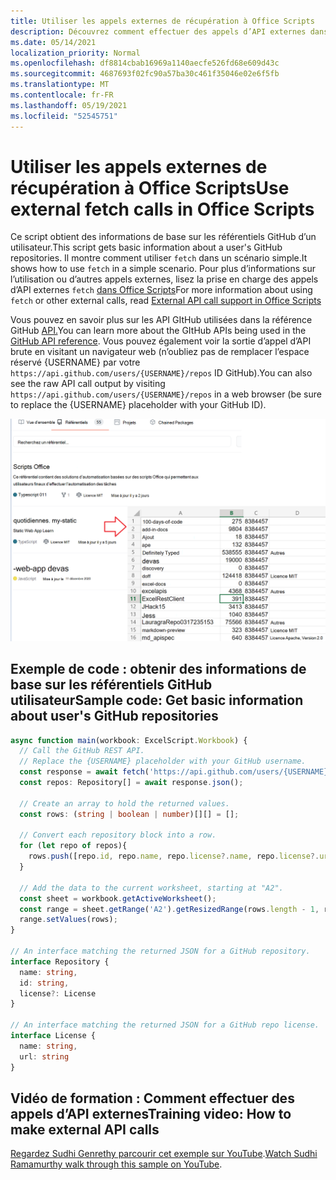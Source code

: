 ```yaml
---
title: Utiliser les appels externes de récupération à Office Scripts
description: Découvrez comment effectuer des appels d’API externes dans Office scripts.
ms.date: 05/14/2021
localization_priority: Normal
ms.openlocfilehash: df8814cbab16969a1140aecfe526fd68e609d43c
ms.sourcegitcommit: 4687693f02fc90a57ba30c461f35046e02e6f5fb
ms.translationtype: MT
ms.contentlocale: fr-FR
ms.lasthandoff: 05/19/2021
ms.locfileid: "52545751"
---
```

# <a name="use-external-fetch-calls-in-office-scripts"></a><span data-ttu-id="b8005-103">Utiliser les appels externes de récupération à Office Scripts</span><span class="sxs-lookup"><span data-stu-id="b8005-103">Use external fetch calls in Office Scripts</span></span>

<span data-ttu-id="b8005-104">Ce script obtient des informations de base sur les référentiels GitHub d’un utilisateur.</span><span class="sxs-lookup"><span data-stu-id="b8005-104">This script gets basic information about a user's GitHub repositories.</span></span> <span data-ttu-id="b8005-105">Il montre comment utiliser `fetch` dans un scénario simple.</span><span class="sxs-lookup"><span data-stu-id="b8005-105">It shows how to use `fetch` in a simple scenario.</span></span> <span data-ttu-id="b8005-106">Pour plus d’informations sur l’utilisation ou d’autres appels externes, lisez la prise en charge des appels d’API externes `fetch` [dans Office Scripts](../../develop/external-calls.md)</span><span class="sxs-lookup"><span data-stu-id="b8005-106">For more information about using `fetch` or other external calls, read [External API call support in Office Scripts](../../develop/external-calls.md)</span></span>

<span data-ttu-id="b8005-107">Vous pouvez en savoir plus sur les API GItHub utilisées dans la référence GitHub [API.](https://docs.github.com/rest/reference/repos#list-repositories-for-a-user)</span><span class="sxs-lookup"><span data-stu-id="b8005-107">You can learn more about the GItHub APIs being used in the [GitHub API reference](https://docs.github.com/rest/reference/repos#list-repositories-for-a-user).</span></span> <span data-ttu-id="b8005-108">Vous pouvez également voir la sortie d’appel d’API brute en visitant un navigateur web (n’oubliez pas de remplacer l’espace réservé {USERNAME} par votre `https://api.github.com/users/{USERNAME}/repos` ID GitHub).</span><span class="sxs-lookup"><span data-stu-id="b8005-108">You can also see the raw API call output by visiting `https://api.github.com/users/{USERNAME}/repos` in a web browser (be sure to replace the {USERNAME} placeholder with your GitHub ID).</span></span>

![Obtenir un exemple d’informations sur les référentiels](../../images/git.png)

## <a name="sample-code-get-basic-information-about-users-github-repositories"></a><span data-ttu-id="b8005-110">Exemple de code : obtenir des informations de base sur les référentiels GitHub utilisateur</span><span class="sxs-lookup"><span data-stu-id="b8005-110">Sample code: Get basic information about user's GitHub repositories</span></span>

```TypeScript
async function main(workbook: ExcelScript.Workbook) {
  // Call the GitHub REST API.
  // Replace the {USERNAME} placeholder with your GitHub username.
  const response = await fetch('https://api.github.com/users/{USERNAME}/repos');
  const repos: Repository[] = await response.json();
  
  // Create an array to hold the returned values.
  const rows: (string | boolean | number)[][] = [];

  // Convert each repository block into a row.
  for (let repo of repos){ 
    rows.push([repo.id, repo.name, repo.license?.name, repo.license?.url])
  }

  // Add the data to the current worksheet, starting at "A2".
  const sheet = workbook.getActiveWorksheet();
  const range = sheet.getRange('A2').getResizedRange(rows.length - 1, rows[0].length - 1);
  range.setValues(rows);
}

// An interface matching the returned JSON for a GitHub repository.
interface Repository {
  name: string,
  id: string,
  license?: License 
}

// An interface matching the returned JSON for a GitHub repo license.
interface License {
  name: string,
  url: string
}
```

## <a name="training-video-how-to-make-external-api-calls"></a><span data-ttu-id="b8005-111">Vidéo de formation : Comment effectuer des appels d’API externes</span><span class="sxs-lookup"><span data-stu-id="b8005-111">Training video: How to make external API calls</span></span>

<span data-ttu-id="b8005-112">[Regardez Sudhi Genrethy parcourir cet exemple sur YouTube](https://youtu.be/fulP29J418E).</span><span class="sxs-lookup"><span data-stu-id="b8005-112">[Watch Sudhi Ramamurthy walk through this sample on YouTube](https://youtu.be/fulP29J418E).</span></span>
